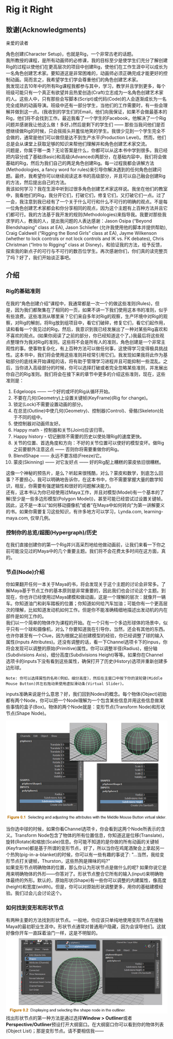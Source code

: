 # Rig it Right

## 致谢(Acknowledgments)

亲爱的读者

角色创建(Character Setup)，也就是Rig，一个非常古老的话题。  
我所教授的课程，是所有动画师的必修课，我的目标至少是使学生们充分了解创建Rig的过程以使他们在更高层次的项目中创建Rig，使他们在工作生涯中可以成长为一名角色创建艺术家。要知道这是非常困难的，动画师必须正确完成才能更好的控制动画。简而言之，我希望学生们学会尊重他们的角色创建艺术家。  
我发现过去10年中的所有Rig课程我都参与其中，学习，教学并且学到更多，每个班级可能只有一个真正有欲望并且热爱创造(Craft)立志成为一名角色创建艺术家的人。这些人中，只有那些会写脚本(Script)或代码(Code)的人会逐渐成长为一名完全成熟的动画导演。班级中还有一部分学生，当他们的工作需要时，有一些会理解并做到这一点。(我收到的学生们的Email，他们向我保证，如果不会做最基本的Rig，他们将不会找到工作。最近我看了一个学生的Facebook，他解决了一个Rig问题并感谢我让他这么做！多好。)然后是剩下的学生们 —— 那些当我问他们是否想继续做Rig的时候，只会摇摇头并羞怯地笑的学生。我很少见到一个学生完全不会做的，通常是他们可以做但是达不到生产水平(Production Level)。然而，他们总是会从课堂上获取足够的知识来帮他们理解并和角色创建艺术家交流。  
问题是，你属于哪一类？无论答案是什么，你都可以从这本书中学到很多。我已经把内容分成了基础(Basic)和高级(Advanced)两部分，在基础内容中，我们将会做基础的Rig，然后为我们自己的两足角色创建Rig。每一过程我都会讲解方法(Methodologies, a fancy word for rules)来引导你解决遇到的任何角色创建问题。最终，我希望你可以继续阅读这本书的高级部分，并且可以自己融会创建Rig的方法，然后提出自己的方法。  
我该如何学习？我在生涯中听到过很多角色创建艺术家这样说。我坐在他们的教室中，我看他们的Rig，我分开它们，打破它们，修复它们，又打破它们一点。过了一会，我注意到我已经有了一个关于什么可行和什么不可行的明确的观点。不是每一位角色创建艺术家都会和你分享相同的观点，因为这个主题有上百种方法并且它们都可行。我的方法基于我开发的规则(Methodologies)来指导我。我要对那些我求学的人，教我的人，提出我问题的人表达感谢：Jason Osipa (“Beyond Blendshaping” class at EA), Jason Schliefer (允许我使用他的脚本并提供帮助), Craig Caldwell (“Rigging the Bond Girls” class at EA), Jayme Wilkenson (whether to lock controls or not lock controls and IK vs. FK debates), Chris Christman (“Intro to Rigging” class at Disney)，和验证我的方法，给予反馈，探索我的新点子的可行与不可行的数百位学生。再次感谢你们，你们真的读完整页了吗？好了，我们开始谈正事吧。

## 介绍

### Rig的基础准则

在我的“角色创建介绍”课程中，我通常都是一次一个的做这些准则(Rules)，但是，因为我们都聚集在了相同的一页，如果不讲一下我们使用这本书的准则，似乎有些浪费。这些准测从哪里来？它们来自多年对Rig的观察，生产环境中对Rig的观察，对Rig的解剖，将Rig放到组项目中，看它们破碎，修复它们，看它们起作用，读和看每一个我见过的Rig，然后，我意识到我已经发展出了一种对某些Rig喜欢和不喜欢的观点。(如果你阅读了之前的部分，你已经知道这个了。)我最后将这些观点整理作为我对Rig的准则。这些将不会是所有人的准则，角色创建是一个非常主观性的事。使事物复杂化，有上百种方法可以做任何事，这使得学习变得极具挑战性。这本书中，我们将会使用这些准则并经常引用它们。我发现如果我将此作为基础部分的底线来开始课程的话，将有助于管理学习进程并且可能抑制一些混乱。之后，当你进入高级部分的时候，你可以选择打破或者完全忽略某些准则，并发展出你自己的Rig准则。我们将会在接下来的章节中更多的介绍这些准则，现在，这些准则是：

1. Edgeloops —— 一个好的或坏的Rig从循环开始。
2. 不要在几何(Geometry)上设置关键帧(KeyFrame)(Rig for change)。
3. 锁定(Lock)不需要设置动画的部分。
4. 在总览(Outline)中使几何(Geometry)、控制器(Control)、骨骼(Skeleton)处于不同的组中。
5. 使控制器对动画师友好。
6. Happy math - 控制器和关节(Joint)应该归零。
7. Happy history - 切记删除不需要的历史以使处理Rig的速度更快。
8. 关节的位置、首选角度和方向：不好的关节位置可以使好的模型变坏。做Rig之前要额外注意这点 —— 否则你将需要重做你的Rig。
9. BlendShape —— 永远不要冻结(Freeze)它。
10. 蒙皮(Skinning) —— 对它友好点 —— 好的Rig配上糟糕的蒙皮依旧很糟糕。

这像一个神秘的预告片，是么？听起来很残酷，对么？蒙皮和数学，到底怎么回事？不要担心，我可以明确地告诉你，在这本书中，你不需要掌握大量的数学知识，相反，你需要有强逻辑性和很好的问题解决能力。  
还有，这本书认为你已经使用过Maya工作，并且对模型(Model)有一个基本的了解(至少是一些多边形模型(Polygon Model))，甚至可能已经尝试过设置关键帧。因此，这不是一本以“如何移动摄像机”或者“在Maya中如何转向”为第一讲解要义的书。如果你需要复习这些知识，有许多地方可以学习，Lynda.com, learning-maya.com, 仅举几例。  

### 控制你的总览/超图(Hypergraph)/历史

在我们直接创建你的第一个Rig并兴高采烈地给他做动画前，让我们来看一下你之前可能没见过的Maya中的几个重要主题。我们将不会花费太多时间在这方面，真的。

### 节点(Node)介绍

你如果翻开任何一本关于Maya的书，将会发现关于这个主题的讨论会非常多。了解Maya基于节点工作的基本原则是非常重要的，因此我们也会讨论这个主题。到现在，你也许已经使用过Maya建模和做动画，这是一个理解的层次：就像开一辆车。你知道油门和刹车踏板的位置；你知道如何给汽车加油；可能你有一个更高层次的理解，比如知道发动机如何工作。但是你不能准确精细地描述出发动机的内在部件是如何工作的。  
我们以一个简单的物体作为课程的开始。在一个只有一个多边形球体的场景中，似乎只有一个球和摄像机，对么？你要知道我在引导你，当然，还会有其他的东西。也许你甚至有一个Clue，因为根据之前创建模型的经验，你已经调整了球的输入属性(Inputs Attributes)。还没有调整的话，看一下Channel选项卡下的inpus，你将会发现可以调整的原始(Primitive)属性。你可以调整半径(Radius)，细分轴(Subdivisions Axis)，细分高度(Subdivisions Height)等等。如果你在Channel选项卡的inputs下没有看到这些属性，确保打开了历史(History)选项并重新创建多边形球。  
```
Note: 你可以选择属性的名称(例如，细分高度)，然后在主窗口中按下你的滚轮键(Middle Mouse Button)并左右拖动来使用虚拟滑动条(Virtual Slider)。
```
inputs准确来说是什么意思？好，我们回到Nodes的概念。每个物体(Object)初始都有两个Node，你可以把一个Node理解为一个包含某些信息并用这些信息做某些事情的盒子(Box)。物体的两个Node就是：变形节点(Transform Node)和形状节点(Shape Node)。  

![](0.1.png)

当你选中球的时候，如果你看Channel选项卡，你会看到这两个Node所表示的含义。Transform Node包含了物体的所有位置信息，你知道这是位移(Translate)，旋转(Rotate)和缩放(Scale)信息。你可能不知道的是你做的所有动画的关键帧(Keyframe)都是基于所谓的变形节点，好了，所以当你在鸡尾酒聚会上拿起另一个热狗(pig-in-a-blanket)的时候，你可以有一些有趣的事说了: "...当然，我给变形节点打关键帧，Thurston，这些热狗是辣味的吗?"  
如果变形节点明确物体的位置，那么你认为形状节点是做什么的呢? 如果你说它是用来明确物体的外形——你答对了。形状节点整合它所有的输入(input)来明确物体最终的外形。默认的，原始形状(Shape)有一些你可以调整的内建属性，像高度(height)和宽度(width)。但是，你可以对原始形状调整更多，用你的基础建模经验。我们过会儿会讨论这个。  

### 如何找到变形和形状节点

有两种主要的方法找到形状节点。一般地，你应该只单纯地使用变形节点在接触Maya的最初职业生涯中。形状节点通常对普通用户隐藏，因为会误导他们。这就好像你开车一直踩着油门一样，这是不明智的。  
![](0.2.png)  
找出形状节点的第一种方法是通过选择**Window > Outliner**或者**Perspective/Outliner**预设打开大纲窗口。在大纲窗口你可以看到你的物体列表(Object List)；那是变形节点。请不要相信我——